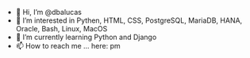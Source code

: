 - 👋 Hi, I’m @dbalucas
- 👀 I’m interested in Pythen, HTML, CSS, PostgreSQL, MariaDB, HANA, Oracle, Bash, Linux, MacOS
- 🌱 I’m currently learning Python and Django
- 📫 How to reach me ... here: pm

<!---
dbalucas/dbalucas is a ✨ special ✨ repository because its `README.md` (this file) appears on your GitHub profile.
You can click the Preview link to take a look at your changes.
--->
